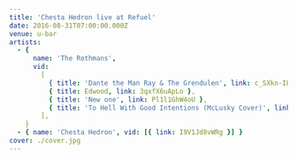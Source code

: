 ```yaml
---
title: 'Chesta Hedron live at Refuel'
date: 2016-08-31T07:00:00.000Z
venue: u-bar
artists:
  - {
      name: 'The Rothmans',
      vid:
        [
          { title: 'Dante the Man Ray & The Grendulen', link: c_SXkn-ILzQ },
          { title: Edwood, link: 3qxfX6uApLo },
          { title: 'New one', link: Pl1l1GhW4oU },
          { title: 'To Hell With Good Intentions (McLusky Cover)', link: D6A1lVNkMOE },
        ],
    }
  - { name: 'Chesta Hedron', vid: [{ link: I9V1Jd8vWRg }] }
cover: ./cover.jpg
---
```

